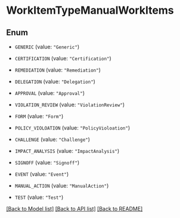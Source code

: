 # WorkItemTypeManualWorkItems

## Enum


* `GENERIC` (value: `"Generic"`)

* `CERTIFICATION` (value: `"Certification"`)

* `REMEDIATION` (value: `"Remediation"`)

* `DELEGATION` (value: `"Delegation"`)

* `APPROVAL` (value: `"Approval"`)

* `VIOLATION_REVIEW` (value: `"ViolationReview"`)

* `FORM` (value: `"Form"`)

* `POLICY_VIOLOATION` (value: `"PolicyVioloation"`)

* `CHALLENGE` (value: `"Challenge"`)

* `IMPACT_ANALYSIS` (value: `"ImpactAnalysis"`)

* `SIGNOFF` (value: `"Signoff"`)

* `EVENT` (value: `"Event"`)

* `MANUAL_ACTION` (value: `"ManualAction"`)

* `TEST` (value: `"Test"`)


[[Back to Model list]](../README.md#documentation-for-models) [[Back to API list]](../README.md#documentation-for-api-endpoints) [[Back to README]](../README.md)


